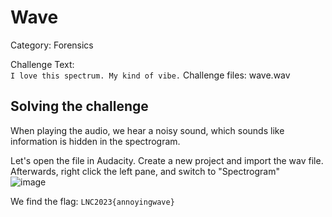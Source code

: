 # Wave

Category: Forensics

Challenge Text:  
`I love this spectrum. My kind of vibe.`
Challenge files: wave.wav

## Solving the challenge
When playing the audio, we hear a noisy sound, which sounds like information is hidden in the spectrogram.

Let's open the file in Audacity. Create a new project and import the wav file. Afterwards, right click the left pane, and switch to "Spectrogram"  
![image](https://user-images.githubusercontent.com/58442255/233398071-c3229e03-95b9-4137-acc8-195ced6209c8.png)

We find the flag: `LNC2023{annoyingwave}`
